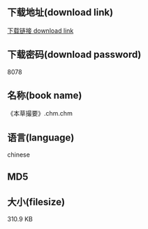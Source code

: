 ## 下载地址(download link)
[下载链接 download link](https://tutu365.netlify.app/?s=%E3%80%8A%E6%9C%AC%E8%8D%89%E6%92%AE%E8%A6%81%E3%80%8B.chm)

## 下载密码(download password)
8078

## 名称(book name)
《本草撮要》.chm.chm

## 语言(language)
chinese

## MD5


## 大小(filesize)
310.9 KB
